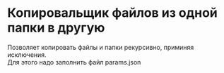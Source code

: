 # Копировальщик файлов из одной папки в другую
Позволяет копировать файлы и папки рекурсивно, приминяя исключения.  
Для этого надо заполнить файл params.json  
